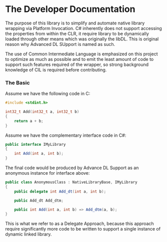 The Developer Documentation
===========================

The purpose of this library is to simplify and automate native library wrapping via Platform Invocation.
C# inherently does not support accessing the properties from within the CLR, 
it require library to be dynamically loaded through other means which was originally the libDL.
This is original reason why Advanced DL SUpport is named as such.

The use of Common Intermediate Language is emphasized on this project to optimize as much as possible and to emit the 
least amount of code to support such features required of the wrapper, so strong background knowledge of CIL is required 
before contributing.

### The Basic

Assume we have the following code in C:

```c
#include <stdint.h>

int32_t Add(int32_t a, int32_t b)
{
	return a + b;
}
```

Assume we have the complementary interface code in C#:
```cs
public interface IMyLibrary
{
	int Add(int a, int b);
}
```

The final code would be produced by Advance DL Support as an anonymous instance for interface above:

```cs
public class AnonymousClass : NativeLibraryBase, IMyLibrary 
{
	public delegate int Add_dt(int a, int b);

	public Add_dt Add_dtm;

	public int Add(int a, int b) => Add_dtm(a, b);
}
```

This is what we refer to as a Delegate Approach, because this approach require significantly more code to be written to 
support a single instance of dynamic linked library.